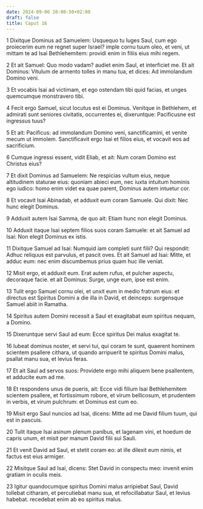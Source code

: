 ```yaml
---
date: 2024-09-06 20:00:50+02:00
draft: false
title: Caput 16
---
```





1 Dixitque Dominus ad Samuelem: Usquequo tu luges Saul, cum ego proiecerim eum ne regnet super Israel? imple cornu tuum oleo, et veni, ut mittam te ad Isai Bethlehemitem: providi enim in filiis eius mihi regem.

2 Et ait Samuel: Quo modo vadam? audiet enim Saul, et interficiet me. Et ait Dominus: Vitulum de armento tolles in manu tua, et dices: Ad immolandum Domino veni.

3 Et vocabis Isai ad victimam, et ego ostendam tibi quid facias, et unges quemcumque monstravero tibi.

4 Fecit ergo Samuel, sicut locutus est ei Dominus. Venitque in Bethlehem, et admirati sunt seniores civitatis, occurrentes ei, dixeruntque: Pacificusne est ingressus tuus?

5 Et ait: Pacificus: ad immolandum Domino veni, sanctificamini, et venite mecum ut immolem. Sanctificavit ergo Isai et filios eius, et vocavit eos ad sacrificium.

6 Cumque ingressi essent, vidit Eliab, et ait: Num coram Domino est Christus eius?

7 Et dixit Dominus ad Samuelem: Ne respicias vultum eius, neque altitudinem staturae eius: quoniam abieci eum, nec iuxta intuitum hominis ego iudico: homo enim videt ea quae parent, Dominus autem intuetur cor.

8 Et vocavit Isai Abinadab, et adduxit eum coram Samuele. Qui dixit: Nec hunc elegit Dominus.

9 Adduxit autem Isai Samma, de quo ait: Etiam hunc non elegit Dominus.

10 Adduxit itaque Isai septem filios suos coram Samuele: et ait Samuel ad Isai: Non elegit Dominus ex istis.

11 Dixitque Samuel ad Isai: Numquid iam completi sunt filii? Qui respondit: Adhuc reliquus est parvulus, et pascit oves. Et ait Samuel ad Isai: Mitte, et adduc eum: nec enim discumbemus prius quam huc ille veniat.

12 Misit ergo, et adduxit eum. Erat autem rufus, et pulcher aspectu, decoraque facie. et ait Dominus: Surge, unge eum, ipse est enim.

13 Tulit ergo Samuel cornu olei, et unxit eum in medio fratrum eius: et directus est Spiritus Domini a die illa in David, et deinceps: surgensque Samuel abiit in Ramatha.

14 Spiritus autem Domini recessit a Saul et exagitabat eum spiritus nequam, a Domino.

15 Dixeruntque servi Saul ad eum: Ecce spiritus Dei malus exagitat te.

16 Iubeat dominus noster, et servi tui, qui coram te sunt, quaerent hominem scientem psallere cithara, ut quando arripuerit te spiritus Domini malus, psallat manu sua, et levius feras.

17 Et ait Saul ad servos suos: Providete ergo mihi aliquem bene psallentem, et adducite eum ad me.

18 Et respondens unus de pueris, ait: Ecce vidi filium Isai Bethlehemitem scientem psallere, et fortissimum robore, et virum bellicosum, et prudentem in verbis, et virum pulchrum: et Dominus est cum eo.

19 Misit ergo Saul nuncios ad Isai, dicens: Mitte ad me David filium tuum, qui est in pascuis.

20 Tulit itaque Isai asinum plenum panibus, et lagenam vini, et hoedum de capris unum, et misit per manum David filii sui Sauli.

21 Et venit David ad Saul, et stetit coram eo: at ille dilexit eum nimis, et factus est eius armiger.

22 Misitque Saul ad Isai, dicens: Stet David in conspectu meo: invenit enim gratiam in oculis meis.

23 Igitur quandocumque spiritus Domini malus arripiebat Saul, David tollebat citharam, et percutiebat manu sua, et refocillabatur Saul, et levius habebat. recedebat enim ab eo spiritus malus.

